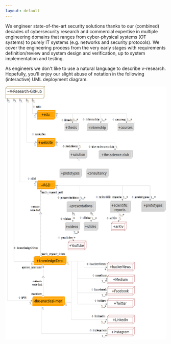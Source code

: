 ```yaml
---
layout: default
---
```


<div class="row">
    <p>
        We engineer state-of-the-art security solutions thanks to our (combined) decades of cybersecurity research and commercial expertise in multiple engineering domains that ranges from cyber-physical systems (OT systems) to purely IT systems (e.g. networks and security protocols). We cover the engineering process from the very early stages with requirements definition/review and system design and verification, up to system implementation and testing. 
    </p>
    <p>
	As engineers we don't like to use a natural language to describe v-research.
	Hopefully, you'll enjoy our slight abuse of notation in the following (interactive) UML deployment diagram.
    </p>
</div>

<img alt="A deployment diagram of the infrastructure of V-Research" src="images/infrastructure_deploymentDiagram.png" usemap="#dcb809e7-bbd3-4dd1-b082-8afaec084fd1" width="600.0" height="794.7743467933492">

<map name="dcb809e7-bbd3-4dd1-b082-8afaec084fd1">
<area alt="V-Research-GitHub" coords="0,0,147,38" href="https://github.com/v-research" name="dcb809e7-bbd3-4dd1-b082-8afaec084fd1" shape="rect">
<area alt="Medium" coords="380,590,482,619" href="https://knowledgezero.medium.com/" name="dcb809e7-bbd3-4dd1-b082-8afaec084fd1" shape="rect">
<area alt="Facebook" coords="380,627,482,655" href="https://www.facebook.com/vresearch.it"  name="dcb809e7-bbd3-4dd1-b082-8afaec084fd1" shape="rect">
<area alt="Twitter" coords="380,665,482,694" href="https://twitter.com/marcorocchetto" name="dcb809e7-bbd3-4dd1-b082-8afaec084fd1" shape="rect">
<area alt="Instagram" coords="380,755,482,783" href="https://www.instagram.com/vresearch_it/" name="dcb809e7-bbd3-4dd1-b082-8afaec084fd1" shape="rect">
<area alt="tech_report_pdf " coords="134,325,218,340" name="dcb809e7-bbd3-4dd1-b082-8afaec084fd1" shape="rect">
<area alt="tech_report_pdf " coords="129,320,135,326" name="dcb809e7-bbd3-4dd1-b082-8afaec084fd1" shape="rect">
<area alt="R&amp;D" coords="117,294,187,323" href="https://github.com/v-research/cybersecurity" name="dcb809e7-bbd3-4dd1-b082-8afaec084fd1" shape="rect">
<area alt="tech_report_intro" coords="135,518,222,533" name="dcb809e7-bbd3-4dd1-b082-8afaec084fd1" shape="rect">
<area alt="tech_report_intro" coords="129,529,135,535" name="dcb809e7-bbd3-4dd1-b082-8afaec084fd1" shape="rect">
<area alt="game_manual" coords="62,560,134,575" name="dcb809e7-bbd3-4dd1-b082-8afaec084fd1" shape="rect">
<area alt="game_manual" coords="137,558,143,564" name="dcb809e7-bbd3-4dd1-b082-8afaec084fd1" shape="rect">
<area alt="knowledgeZero" coords="104,532,228,561" href="https://www.knowledgezero.com/" name="dcb809e7-bbd3-4dd1-b082-8afaec084fd1" shape="rect">
<area alt="readme" coords="96,643,135,658" name="dcb809e7-bbd3-4dd1-b082-8afaec084fd1" shape="rect">
<area alt="readme" coords="137,655,143,661" name="dcb809e7-bbd3-4dd1-b082-8afaec084fd1" shape="rect">
<area alt="the-practical-men" coords="100,658,222,690" href="https://github.com/v-research/the-practical-men" name="dcb809e7-bbd3-4dd1-b082-8afaec084fd1" shape="rect">
<area alt="website" coords="117,161,187,190" href="https://github.com/v-research/website" name="dcb809e7-bbd3-4dd1-b082-8afaec084fd1" shape="rect">
<area alt="LinkedIn" coords="380,717,482,745" href="https://www.linkedin.com/company/v-researchit/" name="dcb809e7-bbd3-4dd1-b082-8afaec084fd1" shape="rect">
<area alt="hackerNews" coords="380,551,482,579" href="https://news.ycombinator.com/" name="dcb809e7-bbd3-4dd1-b082-8afaec084fd1" shape="rect">
<area alt="arXiv" coords="394,424,452,453" href="https://arxiv.org/" name="dcb809e7-bbd3-4dd1-b082-8afaec084fd1" shape="rect">
<area alt="edu" coords="117,73,187,104" href="https://edu.v-research.it" name="dcb809e7-bbd3-4dd1-b082-8afaec084fd1" shape="rect">
<area alt="prototypes" coords="507,358,599,393" href="https://github.com/v-research/cybersecurity/tree/master/prototypes" name="dcb809e7-bbd3-4dd1-b082-8afaec084fd1" shape="rect">
<area alt="scientific reports" coords="390,358,469,396" href="https://github.com/v-research/cybersecurity/tree/master/reports" name="dcb809e7-bbd3-4dd1-b082-8afaec084fd1" shape="rect">
<area alt="presentations" coords="228,360,338,394" href="https://github.com/v-research/cybersecurity/tree/master/presentations" name="dcb809e7-bbd3-4dd1-b082-8afaec084fd1" shape="rect">
<area alt="slides" coords="292,424,348,453" name="dcb809e7-bbd3-4dd1-b082-8afaec084fd1" shape="rect">
<area alt="videos" coords="222,425,279,452" name="dcb809e7-bbd3-4dd1-b082-8afaec084fd1" shape="rect">
<area alt="YouTube" coords="233,484,302,513" name="dcb809e7-bbd3-4dd1-b082-8afaec084fd1" shape="rect">
<area alt="solutions" coords="238,199,306,227" href="https://v-research.it/solutions.html" name="dcb809e7-bbd3-4dd1-b082-8afaec084fd1" shape="rect">
<area alt="consultancy" coords="301,257,386,286" href="https://v-research.it/solutions.html" name="dcb809e7-bbd3-4dd1-b082-8afaec084fd1" shape="rect">
<area alt="prototypes" coords="201,257,286,286" href="https://github.com/v-research/cybersecurity/tree/master/prototypes" name="dcb809e7-bbd3-4dd1-b082-8afaec084fd1" shape="rect">
<area alt="the-science-club" coords="347,199,476,227" href="https://v-research.it/team.html" name="dcb809e7-bbd3-4dd1-b082-8afaec084fd1" shape="rect">
<area alt="courses" coords="418,114,482,141" href="https://edu.v-research.it" name="dcb809e7-bbd3-4dd1-b082-8afaec084fd1" shape="rect">
<area alt="thesis" coords="220,114,275,141" href="https://edu.v-research.it" name="dcb809e7-bbd3-4dd1-b082-8afaec084fd1" shape="rect">
<area alt="internships" coords="304,114,384,140" href="https://edu.v-research.it" name="dcb809e7-bbd3-4dd1-b082-8afaec084fd1" shape="rect">
</map>

